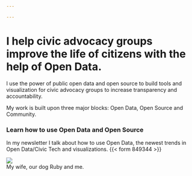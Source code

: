 ```yaml
---

---
```

# I help civic advocacy groups <br/> improve the life of citizens with the help of Open Data.

I use the power of public open data and open source to build tools and visualization for civic advocacy groups to increase transparency and accountability.

My work is built upon three major blocks: Open Data, Open Source and Community.

### Learn how to use Open Data and Open Source

In my newsletter I talk about how to use Open Data, the newest trends in Open Data/Civic Tech and visualizations.
{{< form 849344 >}}

<div class="mx-auto lg:w-2/3 p-2 bg-grey-light">
<img src="https://res.cloudinary.com/civicvision/image/upload/ar_16:9,c_fill,g_auto,e_sharpen/v1547568426/11_Ruby_20160926.jpg" />
<div class="text-xs text-center pb-1 text-black-light">My wife, our dog Ruby and me.</div>
</div>